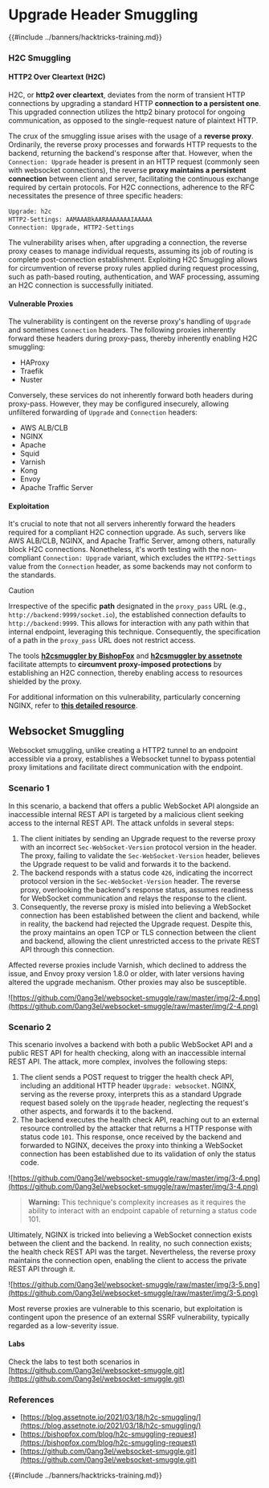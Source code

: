 # Upgrade Header Smuggling

{{#include ../banners/hacktricks-training.md}}

### H2C Smuggling <a href="#http2-over-cleartext-h2c" id="http2-over-cleartext-h2c"></a>

#### HTTP2 Over Cleartext (H2C) <a href="#http2-over-cleartext-h2c" id="http2-over-cleartext-h2c"></a>

H2C, or **http2 over cleartext**, deviates from the norm of transient HTTP connections by upgrading a standard HTTP **connection to a persistent one**. This upgraded connection utilizes the http2 binary protocol for ongoing communication, as opposed to the single-request nature of plaintext HTTP.

The crux of the smuggling issue arises with the usage of a **reverse proxy**. Ordinarily, the reverse proxy processes and forwards HTTP requests to the backend, returning the backend's response after that. However, when the `Connection: Upgrade` header is present in an HTTP request (commonly seen with websocket connections), the reverse **proxy maintains a persistent connection** between client and server, facilitating the continuous exchange required by certain protocols. For H2C connections, adherence to the RFC necessitates the presence of three specific headers:

```
Upgrade: h2c
HTTP2-Settings: AAMAAABkAARAAAAAAAIAAAAA
Connection: Upgrade, HTTP2-Settings
```

The vulnerability arises when, after upgrading a connection, the reverse proxy ceases to manage individual requests, assuming its job of routing is complete post-connection establishment. Exploiting H2C Smuggling allows for circumvention of reverse proxy rules applied during request processing, such as path-based routing, authentication, and WAF processing, assuming an H2C connection is successfully initiated.

#### Vulnerable Proxies <a href="#exploitation" id="exploitation"></a>

The vulnerability is contingent on the reverse proxy's handling of `Upgrade` and sometimes `Connection` headers. The following proxies inherently forward these headers during proxy-pass, thereby inherently enabling H2C smuggling:

- HAProxy
- Traefik
- Nuster

Conversely, these services do not inherently forward both headers during proxy-pass. However, they may be configured insecurely, allowing unfiltered forwarding of `Upgrade` and `Connection` headers:

- AWS ALB/CLB
- NGINX
- Apache
- Squid
- Varnish
- Kong
- Envoy
- Apache Traffic Server

#### Exploitation <a href="#exploitation" id="exploitation"></a>

It's crucial to note that not all servers inherently forward the headers required for a compliant H2C connection upgrade. As such, servers like AWS ALB/CLB, NGINX, and Apache Traffic Server, among others, naturally block H2C connections. Nonetheless, it's worth testing with the non-compliant `Connection: Upgrade` variant, which excludes the `HTTP2-Settings` value from the `Connection` header, as some backends may not conform to the standards.

> [!CAUTION]
> Irrespective of the specific **path** designated in the `proxy_pass` URL (e.g., `http://backend:9999/socket.io`), the established connection defaults to `http://backend:9999`. This allows for interaction with any path within that internal endpoint, leveraging this technique. Consequently, the specification of a path in the `proxy_pass` URL does not restrict access.

The tools [**h2csmuggler by BishopFox**](https://github.com/BishopFox/h2csmuggler) and [**h2csmuggler by assetnote**](https://github.com/assetnote/h2csmuggler) facilitate attempts to **circumvent proxy-imposed protections** by establishing an H2C connection, thereby enabling access to resources shielded by the proxy.

For additional information on this vulnerability, particularly concerning NGINX, refer to [**this detailed resource**](../network-services-pentesting/pentesting-web/nginx.md#proxy_set_header-upgrade-and-connection).

## Websocket Smuggling

Websocket smuggling, unlike creating a HTTP2 tunnel to an endpoint accessible via a proxy, establishes a Websocket tunnel to bypass potential proxy limitations and facilitate direct communication with the endpoint.

### Scenario 1

In this scenario, a backend that offers a public WebSocket API alongside an inaccessible internal REST API is targeted by a malicious client seeking access to the internal REST API. The attack unfolds in several steps:

1. The client initiates by sending an Upgrade request to the reverse proxy with an incorrect `Sec-WebSocket-Version` protocol version in the header. The proxy, failing to validate the `Sec-WebSocket-Version` header, believes the Upgrade request to be valid and forwards it to the backend.
2. The backend responds with a status code `426`, indicating the incorrect protocol version in the `Sec-WebSocket-Version` header. The reverse proxy, overlooking the backend's response status, assumes readiness for WebSocket communication and relays the response to the client.
3. Consequently, the reverse proxy is misled into believing a WebSocket connection has been established between the client and backend, while in reality, the backend had rejected the Upgrade request. Despite this, the proxy maintains an open TCP or TLS connection between the client and backend, allowing the client unrestricted access to the private REST API through this connection.

Affected reverse proxies include Varnish, which declined to address the issue, and Envoy proxy version 1.8.0 or older, with later versions having altered the upgrade mechanism. Other proxies may also be susceptible.

![https://github.com/0ang3el/websocket-smuggle/raw/master/img/2-4.png](https://github.com/0ang3el/websocket-smuggle/raw/master/img/2-4.png)

### Scenario 2

This scenario involves a backend with both a public WebSocket API and a public REST API for health checking, along with an inaccessible internal REST API. The attack, more complex, involves the following steps:

1. The client sends a POST request to trigger the health check API, including an additional HTTP header `Upgrade: websocket`. NGINX, serving as the reverse proxy, interprets this as a standard Upgrade request based solely on the `Upgrade` header, neglecting the request's other aspects, and forwards it to the backend.
2. The backend executes the health check API, reaching out to an external resource controlled by the attacker that returns a HTTP response with status code `101`. This response, once received by the backend and forwarded to NGINX, deceives the proxy into thinking a WebSocket connection has been established due to its validation of only the status code.

![https://github.com/0ang3el/websocket-smuggle/raw/master/img/3-4.png](https://github.com/0ang3el/websocket-smuggle/raw/master/img/3-4.png)

> **Warning:** This technique's complexity increases as it requires the ability to interact with an endpoint capable of returning a status code 101.

Ultimately, NGINX is tricked into believing a WebSocket connection exists between the client and the backend. In reality, no such connection exists; the health check REST API was the target. Nevertheless, the reverse proxy maintains the connection open, enabling the client to access the private REST API through it.

![https://github.com/0ang3el/websocket-smuggle/raw/master/img/3-5.png](https://github.com/0ang3el/websocket-smuggle/raw/master/img/3-5.png)

Most reverse proxies are vulnerable to this scenario, but exploitation is contingent upon the presence of an external SSRF vulnerability, typically regarded as a low-severity issue.

#### Labs

Check the labs to test both scenarios in [https://github.com/0ang3el/websocket-smuggle.git](https://github.com/0ang3el/websocket-smuggle.git)

### References

- [https://blog.assetnote.io/2021/03/18/h2c-smuggling/](https://blog.assetnote.io/2021/03/18/h2c-smuggling/)
- [https://bishopfox.com/blog/h2c-smuggling-request](https://bishopfox.com/blog/h2c-smuggling-request)
- [https://github.com/0ang3el/websocket-smuggle.git](https://github.com/0ang3el/websocket-smuggle.git)

{{#include ../banners/hacktricks-training.md}}


